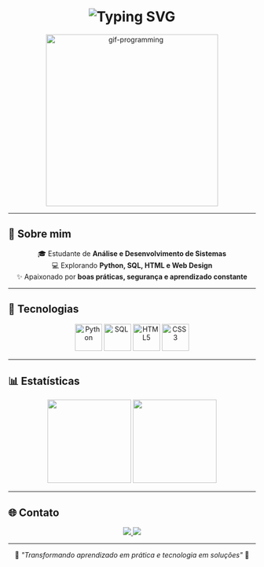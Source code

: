 <!-- Nome com GIF animado (azul neon) -->
<h1 align="center">
  <img src="https://readme-typing-svg.herokuapp.com?font=Fira+Code&size=32&duration=3000&pause=1000&color=00CFFF&center=true&vCenter=true&width=600&lines=👋+Olá%2C+eu+sou+o+Kazuki!;Bem-vindo+ao+meu+GitHub!" alt="Typing SVG" />
</h1>

<!-- GIF central de programação -->
<p align="center">
  <img src="https://media.giphy.com/media/f3iwJFOVOwuy7K6FFw/giphy.gif" width="350" alt="gif-programming"/>
</p>

---

## 🚀 Sobre mim
<p align="center">
  🎓 Estudante de <b>Análise e Desenvolvimento de Sistemas</b><br>
  💻 Explorando <b>Python, SQL, HTML e Web Design</b><br>
  ✨ Apaixonado por <b>boas práticas, segurança e aprendizado constante</b>
</p>

---

## 🔧 Tecnologias
<p align="center">
  <img src="https://cdn.jsdelivr.net/gh/devicons/devicon/icons/python/python-original.svg" width="55" alt="Python"/>
  <img src="https://cdn.jsdelivr.net/gh/devicons/devicon/icons/postgresql/postgresql-original.svg" width="55" alt="SQL"/>
  <img src="https://cdn.jsdelivr.net/gh/devicons/devicon/icons/html5/html5-original.svg" width="55" alt="HTML5"/>
  <img src="https://cdn.jsdelivr.net/gh/devicons/devicon/icons/css3/css3-original.svg" width="55" alt="CSS3"/>
</p>

---

## 📊 Estatísticas
<p align="center">
  <img height="170em" src="https://github-readme-stats.vercel.app/api?username=kazukiwi&show_icons=true&theme=tokyonight&hide_border=true&count_private=true"/>
  <img height="170em" src="https://github-readme-stats.vercel.app/api/top-langs/?username=kazukiwi&layout=compact&theme=tokyonight&hide_border=true"/>
</p>

---

## 🌐 Contato
<p align="center">
  <a href="https://github.com/kazukiwi" target="_blank">
    <img src="https://img.shields.io/badge/GitHub-0D1117?style=for-the-badge&logo=github&logoColor=white"/>
  </a>
  <a href="mailto:kazukishiroma06@gmail.com">
    <img src="https://img.shields.io/badge/Email-0D1117?style=for-the-badge&logo=gmail&logoColor=white"/>
  </a>
</p>

---

<p align="center">
  🌙 <i>"Transformando aprendizado em prática e tecnologia em soluções"</i> 🌙
</p>



